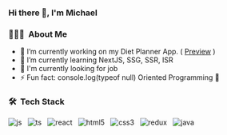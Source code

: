 ### Hi there 👋, I'm Michael

<h3> 👨🏻‍💻 &nbsp;About Me </h3>

- 🔭 I’m currently working on my Diet Planner App. ( [Preview](https://dietplanner-3843d.web.app/) )
- 🌱 I’m currently learning NextJS, SSG, SSR, ISR
- 💼 I'm currently looking for job
- ⚡ Fun fact: console.log(typeof null) Oriented Programming 🧐

<h3> 🛠 &nbsp;Tech Stack</h3>

<img src="https://user-images.githubusercontent.com/74599062/167493549-ea3d3afc-916a-4efe-9824-c2ce9255aa0f.svg" alt="js"> &nbsp;
<img src="https://user-images.githubusercontent.com/74599062/167492376-a1a25878-a1c5-4a93-b7a7-c20786e4ff0d.svg" alt="ts"> &nbsp;
<img src="https://user-images.githubusercontent.com/74599062/167941967-6a7da84f-a5fb-4de9-aace-c154ff5a9892.svg" alt="react"> &nbsp;
<img src="https://user-images.githubusercontent.com/74599062/167940891-6d9076a5-f429-45de-8898-4afbab3dc8d5.svg" alt="html5"> &nbsp;
<img src="https://user-images.githubusercontent.com/74599062/167940899-737b0f8f-e752-4053-9f55-d9735c8d0f7b.svg" alt="css3"> &nbsp;
<img src="https://user-images.githubusercontent.com/74599062/167493609-69566683-9617-4e2f-ba89-4180dc27af97.svg" alt="redux"> &nbsp;
<img src="https://user-images.githubusercontent.com/74599062/167941032-0db3bbc1-bba1-4866-b6c2-15ab55a6613d.svg" alt="java"> &nbsp;
